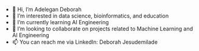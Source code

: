 - 👋 Hi, I’m Adelegan Deborah
- 👀 I’m interested in data science, bioinformatics, and education
- 🌱 I’m currently learning AI Engineering
- 💞️ I’m looking to collaborate on projects related to Machine Learning and AI Engineering
- 📫 You can reach me via LinkedIn: Deborah Jesudemilade

<!---
Adelegan-JD/Adelegan-JD is a ✨ special ✨ repository because its `README.md` (this file) appears on your GitHub profile.
You can click the Preview link to take a look at your changes.
--->
